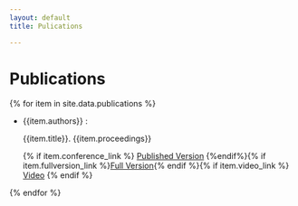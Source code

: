 ```yaml
---
layout: default
title: Pulications

---
```

# Publications

  {% for item in site.data.publications %}
  * {{item.authors}} : 

    {{item.title}}. {{item.proceedings}}

    {% if item.conference_link %} [Published Version]({{item.conference_link}}) {%endif%}{% if item.fullversion_link %}[Full Version]({{item.fullversion_link}}){% endif %}{% if item.video_link %} [Video]({{item.video_link}}) {% endif %}

  {% endfor %}
